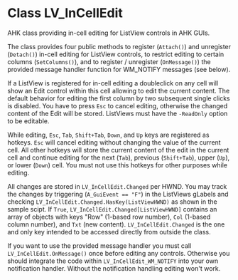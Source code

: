 # Class LV_InCellEdit #

AHK class providing in-cell editing for ListView controls in AHK GUIs.

The class provides four public methods to register (`Attach()`) and unregister (`Detach()`) in-cell editing for ListView controls, to restrict editing to certain columns (`SetColumns()`), and to register / unregister (`OnMessage()`) the provided message handler function for WM_NOTIFY messages (see below).

If a ListView is registered for in-cell editing a doubleclick on any cell will show an Edit control within this cell allowing to edit the current content. The default behavior for editing the first column by two subsequent single clicks is disabled. You have to press `Esc` to cancel editing, otherwise the changed content of the Edit will be stored. ListViews must have the `-ReadOnly` option to be editable.

While editing, `Esc`, `Tab`, `Shift+Tab`, `Down`, and `Up` keys are registered as hotkeys. `Esc` will cancel editing without changing the value of the current cell. All other hotkeys will store the current content of the edit in the current cell and continue editing for the next (`Tab`), previous (`Shift+Tab`), upper (`Up`), or lower (`Down`) cell. You must not use this hotkeys for other purposes while editing.

All changes are stored in `LV_InCellEdit.Changed` per HWND. You may track the changes by triggering (`A_GuiEvent == "F"`) in the ListViews gLabels and checking `LV_InCellEdit.Changed.HasKey(ListViewHWND)` as shown in the sample scipt. If `True`, `LV_InCellEdit.Changed[ListViewHWND]` contains an array of objects with keys "Row" (1-based row number), `Col` (1-based column number), and `Txt` (new content). `LV_InCellEdit.Changed` is the one and only key intended to be accessed directly from outside the class.

If you want to use the provided message handler you must call `LV_InCellEdit.OnMessage()` once before editing any controls. Otherwise you should integrate the code within `LV_InCellEdit_WM_NOTIFY` into your own notification handler. Without the notification handling editing won't work.


